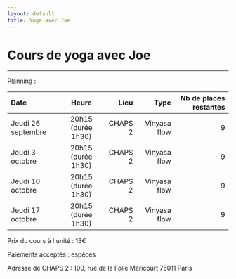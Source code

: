 ```yaml
---
layout: default
title: Yoga avec Joe
---
```


# Cours de yoga avec Joe

---

Planning : 

| Date | Heure | Lieu | Type | Nb de places restantes |
|:--------|:-------:|--------:|--------:|--------:|
| Jeudi 26 septembre   | 20h15 (durée 1h30)  | CHAPS 2   | Vinyasa flow   | 9   |
| Jeudi 3 octobre   | 20h15 (durée 1h30)    | CHAPS 2   | Vinyasa flow   | 9  |
| Jeudi 10 octobre   | 20h15 (durée 1h30)    | CHAPS 2   | Vinyasa flow   | 9   |
| Jeudi 17 octobre   | 20h15 (durée 1h30)    | CHAPS 2   | Vinyasa flow   | 9   |



Prix du cours à l'unité : 13€

Paiements acceptés : espèces

Adresse de CHAPS 2 : 100, rue de la Folie Méricourt 75011 Paris





